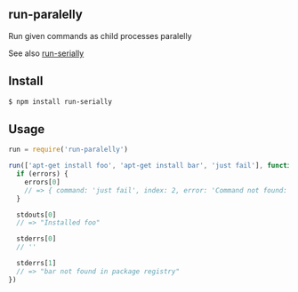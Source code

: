 ## run-paralelly

Run given commands as child processes paralelly

See also [run-serially](http://github.com/azer/run-serially)

## Install

```bash
$ npm install run-serially
```

## Usage

```js
run = require('run-paralelly')

run(['apt-get install foo', 'apt-get install bar', 'just fail'], function (errors, stdouts, stderrs) {
  if (errors) {
    errors[0]
    // => { command: 'just fail', index: 2, error: 'Command not found: "just fail"' }
  }

  stdouts[0]
  // => "Installed foo"

  stderrs[0]
  // ''

  stderrs[1]
  // => "bar not found in package registry"
})
```
